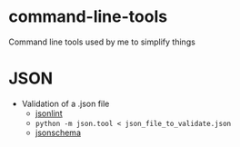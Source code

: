 # command-line-tools
Command line tools used by me to simplify things

# JSON
* Validation of a .json file
  * [jsonlint](https://github.com/zaach/jsonlint)
  * ```` python -m json.tool < json_file_to_validate.json ````
  * [jsonschema](https://github.com/Julian/jsonschema)
